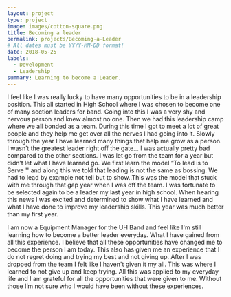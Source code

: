 ```yaml
---
layout: project
type: project
image: images/cotton-square.png
title: Becoming a leader
permalink: projects/Becoming-a-Leader
# All dates must be YYYY-MM-DD format!
date: 2018-05-25
labels:
  - Development
  - Leadership
summary: Learning to become a Leader.
---
```


I feel like I was really lucky to have many opportunities to be in a leadership position. This all started in High School where I was chosen to become one of many section leaders for band. Going into this I was a very shy and nervous person and knew almost no one. Then we had this leadership camp where we all bonded as a team. During this time I got to meet a lot of great people and they help me get over all the nerves I had going into it. Slowly through the year I have learned many things that help me grow as a person. I wasn’t the greatest leader right off the gate... I was actually pretty bad compared to the other sections. I was let go from the team for a year but didn’t let what I have learned go. We first learn the model “To lead is to Serve '' and along this we told that leading is not the same as bossing. We had to lead by example not tell but to show..This was the model that stuck with me through that gap year when I was off the team. I was fortunate to be selected again to be a leader my last year in high school. When hearing this news I was excited and determined to show what I have learned and what I have done to improve my leadership skills. This year was much better than my first year.

I am now a Equipment Manager for the UH Band and feel like I'm still learning how to become a better leader everyday. What I have gained from all this experience. I believe that all these opportunities have changed me to become the person I am today. This also has given me an experience that I do not regret doing and trying my best and not giving up. After I was dropped from the team I felt like I haven't given it my all. This was where I learned to not give up and keep trying. All this was applied to my everyday life and I am grateful for all the opportunities that were given to me. Without those I’m not sure who I would have been without these experiences. 
